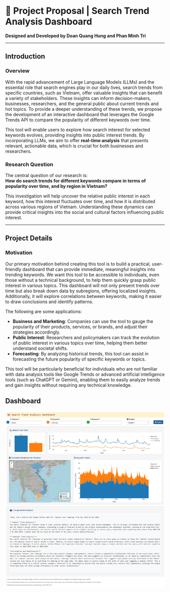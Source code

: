 # 📌 **Project Proposal | Search Trend Analysis Dashboard**

**Designed and Developed by Doan Quang Hung and Phan Minh Tri**

---

## **Introduction**

### **Overview**

With the rapid advancement of Large Language Models (LLMs) and the essential role that search engines play in our daily lives, search trends from specific countries, such as Vietnam, offer valuable insights that can benefit a variety of stakeholders. These insights can inform decision-makers, businesses, researchers, and the general public about current trends and hot topics. To provide a deeper understanding of these trends, we propose the development of an interactive dashboard that leverages the Google Trends API to compare the popularity of different keywords over time. 

This tool will enable users to explore how search interest for selected keywords evolves, providing insights into public interest trends. By incorporating LLMs, we aim to offer **real-time analysis** that presents relevant, actionable data, which is crucial for both businesses and researchers.

### **Research Question**

The central question of our research is:  
**How do search trends for different keywords compare in terms of popularity over time, and by region in Vietnam?**

This investigation will help uncover the relative public interest in each keyword, how this interest fluctuates over time, and how it is distributed across various regions of Vietnam. Understanding these dynamics can provide critical insights into the social and cultural factors influencing public interest.

---

## **Project Details**

### **Motivation**

Our primary motivation behind creating this tool is to build a practical, user-friendly dashboard that can provide immediate, meaningful insights into trending keywords. We want this tool to be accessible to individuals, even those without a technical background, to help them quickly grasp public interest in various topics. This dashboard will not only present trends over time but also break down data by subregions, offering localized insights. Additionally, it will explore correlations between keywords, making it easier to draw conclusions and identify patterns.

The following are some applications:
- **Business and Marketing**: Companies can use the tool to gauge the popularity of their products, services, or brands, and adjust their strategies accordingly.
- **Public Interest**: Researchers and policymakers can track the evolution of public interest in various topics over time, helping them better understand societal shifts.
- **Forecasting**: By analyzing historical trends, this tool can assist in forecasting the future popularity of specific keywords or topics.

This tool will be particularly beneficial for individuals who are not familiar with data analysis tools like Google Trends or advanced artificial intelligence tools (such as ChatGPT or Gemini), enabling them to easily analyze trends and gain insights without requiring any technical knowledge.

## **Dashboard**
![](assets/dashboard.png)